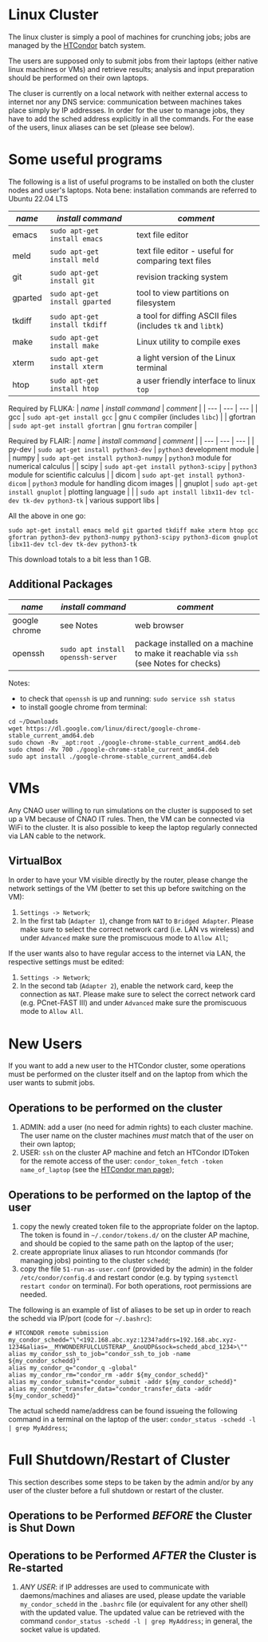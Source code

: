 # Linux Cluster
The linux cluster is simply a pool of machines for crunching jobs; jobs are managed by the [HTCondor](https://htcondor.readthedocs.io/en/latest/users-manual/index.html) batch system.

The users are supposed only to submit jobs from their laptops (either native linux machines or VMs) and retrieve results; analysis and input preparation should be performed on their own laptops.

The cluser is currently on a local network with neither external access to internet nor any DNS service: communication between machines takes place simply by IP addresses.
In order for the user to manage jobs, they have to add the sched address explicitly in all the commands.
For the ease of the users, linux aliases can be set (please see below).

# Some useful programs
The following is a list of useful programs to be installed on both the cluster nodes and user's laptops.
Nota bene: installation commands are referred to Ubuntu 22.04 LTS

| *name* | *install command* | *comment* |
| --- | --- | --- |
| emacs | `sudo apt-get install emacs` | text file editor |
| meld | `sudo apt-get install meld` | text file editor - useful for comparing text files |
| git | `sudo apt-get install git` | revision tracking system |
| gparted | `sudo apt-get install gparted` | tool to view partitions on filesystem |
| tkdiff | `sudo apt-get install tkdiff` | a tool for diffing ASCII files (includes `tk` and `libtk`) |
| make | `sudo apt-get install make` | Linux utility to compile exes |
| xterm | `sudo apt-get install xterm` | a light version of the Linux terminal |
| htop | `sudo apt-get install htop` | a user friendly interface to linux `top` |

Required by FLUKA:
| *name* | *install command* | *comment* |
| --- | --- | --- |
| gcc | `sudo apt-get install gcc` | gnu `C` compiler (includes `libc`) |
| gfortran | `sudo apt-get install gfortran` | gnu `fortran` compiler |

Required by FLAIR:
| *name* | *install command* | *comment* |
| --- | --- | --- |
| py-dev | `sudo apt-get install python3-dev` | `python3` development module |
| numpy | `sudo apt-get install python3-numpy` | `python3` module for numerical calculus |
| scipy | `sudo apt-get install python3-scipy` | `python3` module for scientific calculus |
| dicom | `sudo apt-get install python3-dicom` | `python3` module for handling dicom images |
| gnuplot | `sudo apt-get install gnuplot` | plotting language |
|  | `sudo apt install libx11-dev tcl-dev tk-dev python3-tk` | various support libs |

All the above in one go:

```sudo apt-get install emacs meld git gparted tkdiff make xterm htop gcc gfortran python3-dev python3-numpy python3-scipy python3-dicom gnuplot libx11-dev tcl-dev tk-dev python3-tk```

This download totals to a bit less than 1 GB.

## Additional Packages
| *name* | *install command* | *comment* |
| --- | --- | --- |
| google chrome | see Notes | web browser |
| openssh | `sudo apt install openssh-server ` | package installed on a machine to make it reachable via `ssh` (see Notes for checks) |

Notes:
* to check that `openssh` is up and running: `sudo service ssh status`
* to install google chrome from terminal:
```
cd ~/Downloads
wget https://dl.google.com/linux/direct/google-chrome-stable_current_amd64.deb
sudo chown -Rv _apt:root ./google-chrome-stable_current_amd64.deb
sudo chmod -Rv 700 ./google-chrome-stable_current_amd64.deb
sudo apt install ./google-chrome-stable_current_amd64.deb
```

# VMs
Any CNAO user willing to run simulations on the cluster is supposed to set up a VM because of CNAO IT rules.
Then, the VM can be connected via WiFi to the cluster.
It is also possible to keep the laptop regularly connected via LAN cable to the network.

## VirtualBox
In order to have your VM visible directly by the router, please change the network settings of the VM (better to set this up before switching on the VM):
1. `Settings -> Network`;
2. In the first tab (`Adapter 1`), change from `NAT` to `Bridged Adapter`. Please make sure to select the correct network card (i.e. LAN vs wireless) and under `Advanced` make sure the promiscuous mode to `Allow All`;

If the user wants also to have regular access to the internet via LAN, the respective settings must be edited:
1. `Settings -> Network`;
2. In the second tab (`Adapter 2`), enable the network card, keep the connection as `NAT`. Please make sure to select the correct network card (e.g. PCnet-FAST III) and under `Advanced` make sure the promiscuous mode to `Allow All`.

# New Users
If you want to add a new user to the HTCondor cluster, some operations must be performed on the cluster itself and on the laptop from which the user wants to submit jobs.

## Operations to be performed on the cluster
1. ADMIN: add a user (no need for admin rights) to each cluster machine. The user name on the cluster machines *must* match that of the user on their own laptop;
2. USER: `ssh` on the cluster AP machine and fetch an HTCondor IDToken for the remote access of the user: `condor_token_fetch -token name_of_laptop` (see the [HTCondor man page](https://htcondor.readthedocs.io/en/latest/users-manual/submitting-a-remote-job.html));

## Operations to be performed on the laptop of the user
1. copy the newly created token file to the appropriate folder on the laptop. The token is found in `~/.condor/tokens.d/` on the cluster AP machine, and should be copied to the same path on the laptop of the user;
2. create appropriate linux aliases to run htcondor commands (for managing jobs) pointing to the cluster `schedd`;
3. copy the file `51-run-as-user.conf` (provided by the admin) in the folder `/etc/condor/config.d` and restart condor (e.g. by typing `systemctl restart condor` on terminal). For both operations, root permissions are needed.

The following is an example of list of aliases to be set up in order to reach the schedd via IP/port (code for `~/.bashrc`):
```
# HTCONDOR remote submission
my_condor_schedd="\"<192.168.abc.xyz:1234?addrs=192.168.abc.xyz-1234&alias=__MYWONDERFULCLUSTERAP__&noUDP&sock=schedd_abcd_1234>\""
alias my_condor_ssh_to_job="condor_ssh_to_job -name ${my_condor_schedd}"
alias my_condor_q="condor_q -global"
alias my_condor_rm="condor_rm -addr ${my_condor_schedd}"
alias my_condor_submit="condor_submit -addr ${my_condor_schedd}"
alias my_condor_transfer_data="condor_transfer_data -addr ${my_condor_schedd}"
```
The actual schedd name/address can be found issueing the following command in a terminal on the laptop of the user: `condor_status -schedd -l | grep MyAddress`;

# Full Shutdown/Restart of Cluster
This section describes some steps to be taken by the admin and/or by any user of the cluster before a full shutdown or restart of the cluster.

## Operations to be Performed *BEFORE* the Cluster is Shut Down

## Operations to be Performed *AFTER* the Cluster is Re-started
1. *ANY USER*: if IP addresses are used to communicate with daemons/machines and aliases are used, please update the variable `my_condor_schedd` in the `.bashrc` file (or equivalent for any other shell) with the updated value. The updated value can be retrieved with the command `condor_status -schedd -l | grep MyAddress`; in general, the socket value is updated.
